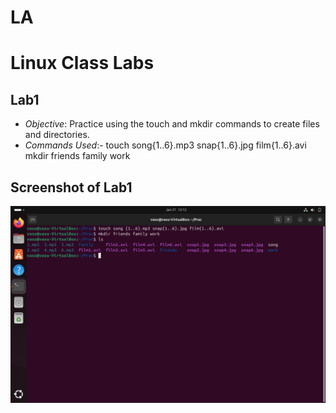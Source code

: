 # LA
# Linux Class Labs

## Lab1
- *Objective*: Practice using the touch and mkdir commands to create files and directories.
- *Commands Used*:-
touch song{1..6}.mp3 snap{1..6}.jpg film{1..6}.avi
mkdir friends family work

## Screenshot of Lab1

![Lab1 Screenshot](Lab1/image.png)
